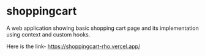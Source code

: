 # shoppingcart

A web application showing basic shopping cart page and its implementation using context and custom hooks.

Here is the link- https://shoppingcart-rho.vercel.app/
